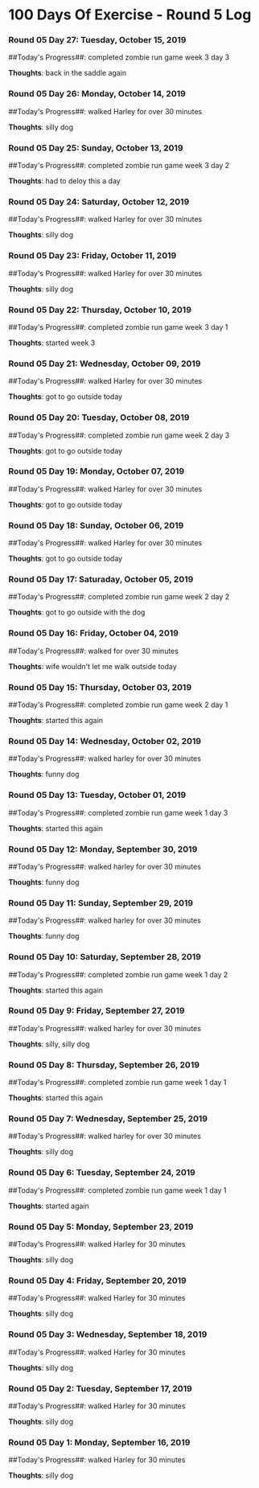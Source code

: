 # 100 Days Of Exercise - Round 5 Log

### Round 05 Day 27: Tuesday, October 15, 2019

##Today's Progress##:  completed zombie run game week 3 day 3

**Thoughts**:  back in the saddle again

### Round 05 Day 26: Monday, October 14, 2019

##Today's Progress##:  walked Harley for over 30 minutes

**Thoughts**:  silly dog

### Round 05 Day 25: Sunday, October 13, 2019

##Today's Progress##:  completed zombie run game week 3 day 2

**Thoughts**:  had to deloy this a day

### Round 05 Day 24: Saturday, October 12, 2019

##Today's Progress##:  walked Harley for over 30 minutes

**Thoughts**:  silly dog

### Round 05 Day 23: Friday, October 11, 2019

##Today's Progress##:  walked Harley for over 30 minutes

**Thoughts**:  silly dog

### Round 05 Day 22: Thursday, October 10, 2019

##Today's Progress##:  completed zombie run game week 3 day 1

**Thoughts**:  started week 3

### Round 05 Day 21: Wednesday, October 09, 2019

##Today's Progress##:  walked Harley for over 30 minutes

**Thoughts**:  got to go outside today

### Round 05 Day 20: Tuesday, October 08, 2019

##Today's Progress##:  completed zombie run game week 2 day 3

**Thoughts**:  got to go outside today

### Round 05 Day 19: Monday, October 07, 2019

##Today's Progress##:  walked Harley for over 30 minutes

**Thoughts**:  got to go outside today

### Round 05 Day 18: Sunday, October 06, 2019

##Today's Progress##:  walked Harley for over 30 minutes

**Thoughts**:  got to go outside today

### Round 05 Day 17: Saturaday, October 05, 2019

##Today's Progress##:  completed zombie run game week 2 day 2

**Thoughts**:  got to go outside with the dog

### Round 05 Day 16: Friday, October 04, 2019

##Today's Progress##:  walked for over 30 minutes

**Thoughts**:  wife wouldn't let me walk outside today

### Round 05 Day 15: Thursday, October 03, 2019

##Today's Progress##:  completed zombie run game week 2 day 1

**Thoughts**:  started this again

### Round 05 Day 14: Wednesday, October 02, 2019

##Today's Progress##:  walked harley for over 30 minutes

**Thoughts**:  funny dog

### Round 05 Day 13: Tuesday, October 01, 2019

##Today's Progress##:  completed zombie run game week 1 day 3

**Thoughts**:  started this again

### Round 05 Day 12: Monday, September 30, 2019

##Today's Progress##:  walked harley for over 30 minutes

**Thoughts**:  funny dog

### Round 05 Day 11: Sunday, September 29, 2019

##Today's Progress##:  walked harley for over 30 minutes

**Thoughts**:  funny dog

### Round 05 Day 10: Saturday, September 28, 2019

##Today's Progress##:  completed zombie run game week 1 day 2

**Thoughts**:  started this again

### Round 05 Day 9: Friday, September 27, 2019

##Today's Progress##:  walked harley for over 30 minutes

**Thoughts**:  silly, silly dog

### Round 05 Day 8: Thursday, September 26, 2019

##Today's Progress##:  completed zombie run game week 1 day 1

**Thoughts**:  started this again

### Round 05 Day 7: Wednesday, September 25, 2019

##Today's Progress##:  walked harley for over 30 minutes

**Thoughts**:  silly dog

### Round 05 Day 6: Tuesday, September 24, 2019

##Today's Progress##:  completed zombie run game week 1 day 1

**Thoughts**:  started again

### Round 05 Day 5: Monday, September 23, 2019

##Today's Progress##:  walked Harley for 30 minutes

**Thoughts**:  silly dog

### Round 05 Day 4: Friday, September 20, 2019

##Today's Progress##:  walked Harley for 30 minutes

**Thoughts**:  silly dog

### Round 05 Day 3: Wednesday, September 18, 2019

##Today's Progress##:  walked Harley for 30 minutes

**Thoughts**:  silly dog

### Round 05 Day 2: Tuesday, September 17, 2019

##Today's Progress##:  walked Harley for 30 minutes

**Thoughts**:  silly dog

### Round 05 Day 1: Monday, September 16, 2019

##Today's Progress##:  walked Harley for 30 minutes

**Thoughts**:  silly dog

